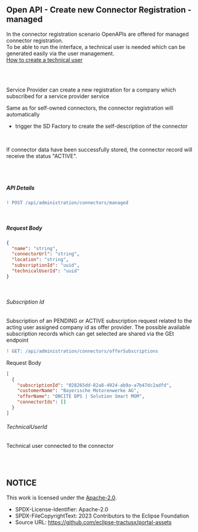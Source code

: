 ## Open API - Create new Connector Registration - managed

In the connector registration scenario OpenAPIs are offered for managed connector registration.  
To be able to run the interface, a technical user is needed which can be generated easily via the user management.
<br>
[How to create a technical user](/docs/user/03.%20User%20Management/03.%20Technical%20User/02.%20Create%20Technical%20User.md)

<br>
<br>

Service Provider can create a new registration for a company which subscribed for a service provider service

Same as for self-owned connectors, the connector registration will automatically

- trigger the SD Factory to create the self-description of the connector

<br>

If connector data have been successfully stored, the connector record will receive the status "ACTIVE".

<br>
<br>

##### API Details

```diff
! POST /api/administration/connectors/managed
```

<br>

##### Request Body

```json
{
  "name": "string",
  "connectorUrl": "string",
  "location": "string",
  "subscriptionId": "uuid",
  "technicalUserId": "uuid"
}
```

<br>

###### Subscription Id

Subscription of an PENDING or ACTIVE subscription request related to the acting user assigned company id as offer provider.
The possible available subscription records which can get selected are shared via the GEt endpoint

```diff
! GET: /api/administration/connectors/offerSubscriptions
```

Request Body

```json
[
  {
    "subscriptionId": "028265dd-82a8-4924-ab9a-a7b47dc2adfd",
    "customerName": "Bayerische Motorenwerke AG",
    "offerName": "ONCITE DPS | Solution Smart MOM",
    "connectorIds": []
  }
]
```

###### TechnicalUserId

Technical user connected to the connector

<br>
<br>

## NOTICE

This work is licensed under the [Apache-2.0](https://www.apache.org/licenses/LICENSE-2.0).

- SPDX-License-Identifier: Apache-2.0
- SPDX-FileCopyrightText: 2023 Contributors to the Eclipse Foundation
- Source URL: https://github.com/eclipse-tractusx/portal-assets
